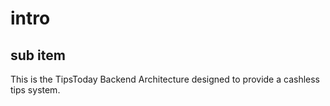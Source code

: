 # intro

## sub item

This is the TipsToday Backend Architecture designed to provide a cashless tips system. 
